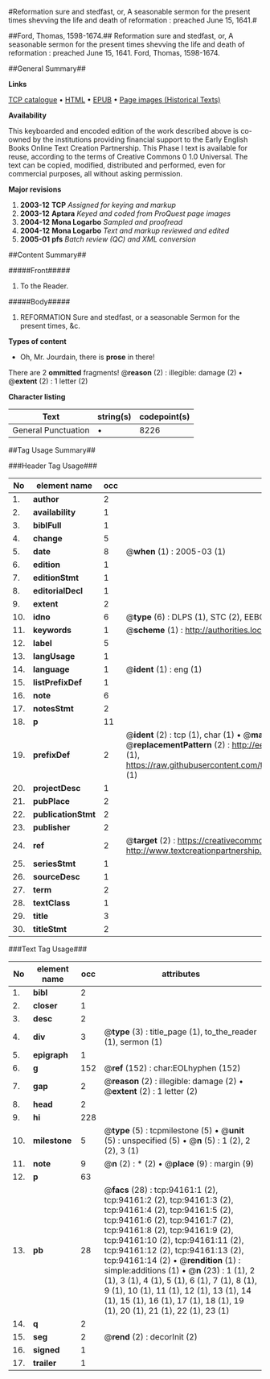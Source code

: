 #Reformation sure and stedfast, or, A seasonable sermon for the present times shevving the life and death of reformation : preached June 15, 1641.#

##Ford, Thomas, 1598-1674.##
Reformation sure and stedfast, or, A seasonable sermon for the present times shevving the life and death of reformation : preached June 15, 1641.
Ford, Thomas, 1598-1674.

##General Summary##

**Links**

[TCP catalogue](http://www.ota.ox.ac.uk/tcp/)  • 
[HTML](http://tei.it.ox.ac.uk/tcp/Texts-HTML/free/A39/A39935.html)  • 
[EPUB](http://tei.it.ox.ac.uk/tcp/Texts-EPUB/free/A39/A39935.epub) • 
[Page images (Historical Texts)](https://data.historicaltexts.jisc.ac.uk/view?pubId=eebo-12816988e&pageId=eebo-12816988e-94161-1)

**Availability**

This keyboarded and encoded edition of the
	       work described above is co-owned by the institutions
	       providing financial support to the Early English Books
	       Online Text Creation Partnership. This Phase I text is
	       available for reuse, according to the terms of Creative
	       Commons 0 1.0 Universal. The text can be copied,
	       modified, distributed and performed, even for
	       commercial purposes, all without asking permission.

**Major revisions**

1. __2003-12__ __TCP__ *Assigned for keying and markup*
1. __2003-12__ __Aptara__ *Keyed and coded from ProQuest page images*
1. __2004-12__ __Mona Logarbo__ *Sampled and proofread*
1. __2004-12__ __Mona Logarbo__ *Text and markup reviewed and edited*
1. __2005-01__ __pfs__ *Batch review (QC) and XML conversion*

##Content Summary##

#####Front#####

1. To the Reader.

#####Body#####

1. REFORMATION
Sure and stedfast, or a seasonable
Sermon for the
present times, &c.

**Types of content**

  * Oh, Mr. Jourdain, there is **prose** in there!

There are 2 **ommitted** fragments! 
 @__reason__ (2) : illegible: damage (2)  •  @__extent__ (2) : 1 letter (2)

**Character listing**


|Text|string(s)|codepoint(s)|
|---|---|---|
|General Punctuation|•|8226|

##Tag Usage Summary##

###Header Tag Usage###

|No|element name|occ|attributes|
|---|---|---|---|
|1.|__author__|2||
|2.|__availability__|1||
|3.|__biblFull__|1||
|4.|__change__|5||
|5.|__date__|8| @__when__ (1) : 2005-03 (1)|
|6.|__edition__|1||
|7.|__editionStmt__|1||
|8.|__editorialDecl__|1||
|9.|__extent__|2||
|10.|__idno__|6| @__type__ (6) : DLPS (1), STC (2), EEBO-CITATION (1), OCLC (1), VID (1)|
|11.|__keywords__|1| @__scheme__ (1) : http://authorities.loc.gov/ (1)|
|12.|__label__|5||
|13.|__langUsage__|1||
|14.|__language__|1| @__ident__ (1) : eng (1)|
|15.|__listPrefixDef__|1||
|16.|__note__|6||
|17.|__notesStmt__|2||
|18.|__p__|11||
|19.|__prefixDef__|2| @__ident__ (2) : tcp (1), char (1)  •  @__matchPattern__ (2) : ([0-9\-]+):([0-9IVX]+) (1), (.+) (1)  •  @__replacementPattern__ (2) : http://eebo.chadwyck.com/downloadtiff?vid=$1&page=$2 (1), https://raw.githubusercontent.com/textcreationpartnership/Texts/master/tcpchars.xml#$1 (1)|
|20.|__projectDesc__|1||
|21.|__pubPlace__|2||
|22.|__publicationStmt__|2||
|23.|__publisher__|2||
|24.|__ref__|2| @__target__ (2) : https://creativecommons.org/publicdomain/zero/1.0/ (1), http://www.textcreationpartnership.org/docs/. (1)|
|25.|__seriesStmt__|1||
|26.|__sourceDesc__|1||
|27.|__term__|2||
|28.|__textClass__|1||
|29.|__title__|3||
|30.|__titleStmt__|2||


###Text Tag Usage###

|No|element name|occ|attributes|
|---|---|---|---|
|1.|__bibl__|2||
|2.|__closer__|1||
|3.|__desc__|2||
|4.|__div__|3| @__type__ (3) : title_page (1), to_the_reader (1), sermon (1)|
|5.|__epigraph__|1||
|6.|__g__|152| @__ref__ (152) : char:EOLhyphen (152)|
|7.|__gap__|2| @__reason__ (2) : illegible: damage (2)  •  @__extent__ (2) : 1 letter (2)|
|8.|__head__|2||
|9.|__hi__|228||
|10.|__milestone__|5| @__type__ (5) : tcpmilestone (5)  •  @__unit__ (5) : unspecified (5)  •  @__n__ (5) : 1 (2), 2 (2), 3 (1)|
|11.|__note__|9| @__n__ (2) : * (2)  •  @__place__ (9) : margin (9)|
|12.|__p__|63||
|13.|__pb__|28| @__facs__ (28) : tcp:94161:1 (2), tcp:94161:2 (2), tcp:94161:3 (2), tcp:94161:4 (2), tcp:94161:5 (2), tcp:94161:6 (2), tcp:94161:7 (2), tcp:94161:8 (2), tcp:94161:9 (2), tcp:94161:10 (2), tcp:94161:11 (2), tcp:94161:12 (2), tcp:94161:13 (2), tcp:94161:14 (2)  •  @__rendition__ (1) : simple:additions (1)  •  @__n__ (23) : 1 (1), 2 (1), 3 (1), 4 (1), 5 (1), 6 (1), 7 (1), 8 (1), 9 (1), 10 (1), 11 (1), 12 (1), 13 (1), 14 (1), 15 (1), 16 (1), 17 (1), 18 (1), 19 (1), 20 (1), 21 (1), 22 (1), 23 (1)|
|14.|__q__|2||
|15.|__seg__|2| @__rend__ (2) : decorInit (2)|
|16.|__signed__|1||
|17.|__trailer__|1||
